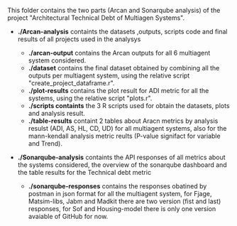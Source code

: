 This folder contains the two parts (Arcan and Sonarqube analysis) of the project "Architectural Technical Debt of Multiagen Systems".

- **./Arcan-analysis** containts the datasets ,outputs, scripts code and final results of all projects used in the analysys
  - **./arcan-output** contains the Arcan outputs for all 6 multiagent system considered.
  - **./dataset** contains the final dataset obtained by combining all the outputs per multiagent system, using the relative script "create_project_dataframe.r".
  - **./plot-results** contains the plot result for ADI metric for all the systems, using the relative script "plots.r".
  - **./scripts containts** the 3 R scripts used for obtain the datasets, plots and analysis result.
  - **./table-results** containt 2 tables about Aracn metrics by analysis resulst (ADI, AS, HL, CD, UD) for all multiagent systems, also for the mann-kendall analysis metric reults (P-value signifact for variable and Trend).

- **./Sonarqube-analysis** containts the API responses of all metrics about the systems considered, the overview of the sonarqube dashboard and the table results for the Technical debt metric
  - **./sonarqube-responses** contains the responses obatined by postman in json format for all the multiagent system, for Fjage, Matsim-libs, Jabm and Madkit there are two version (fist and last) responses, for Sof and Housing-model there is only one version avaiable of GitHub for now. 
